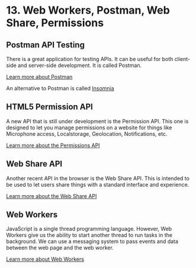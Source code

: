 # 13. Web Workers, Postman, Web Share, Permissions

## Postman API Testing

There is a great application for testing APIs. It can be useful for both client-side and server-side development. It is called Postman.

[Learn more about Postman](./postman.md)

An alternative to Postman is called [Insomnia](https://insomnia.rest/)

## HTML5 Permission API

A new API that is still under development is the Permission API. This one is designed to let you manage permissions on a website for things like Microphone access, Localstorage, Geolocation, Notifications, etc.

[Learn more about the Permissions API](./permission-api)

## Web Share API

Another recent API in the browser is the Web Share API. This is intended to be used to let users share things with a standard interface and experience.

[Learn more about the Web Share API](./web-share.md)

## Web Workers

JavaScript is a single thread programming language. However, Web Workers give us the ability to start another thread to run tasks in the background. We can use a messaging system to pass events and data between the web page and the web worker.

[Learn more about Web Workers](./web-worker.md)
